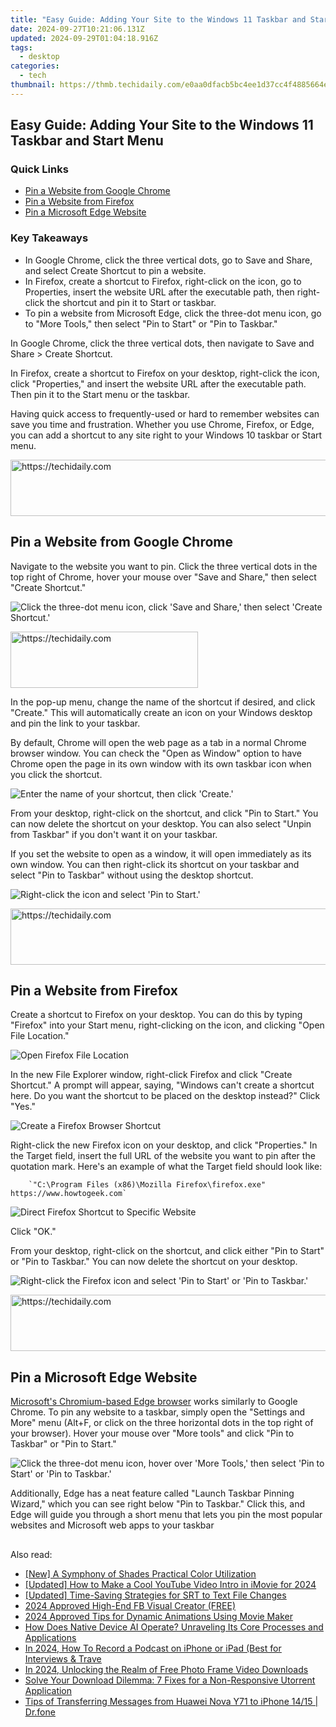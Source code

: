 ```yaml
---
title: "Easy Guide: Adding Your Site to the Windows 11 Taskbar and Start Menu"
date: 2024-09-27T10:21:06.131Z
updated: 2024-09-29T01:04:18.916Z
tags:
  - desktop
categories:
  - tech
thumbnail: https://thmb.techidaily.com/e0aa0dfacb5bc4ee1d37cc4f4885664e2981c05a1391ba4735db18406f91a7d1.jpg
---
```


## Easy Guide: Adding Your Site to the Windows 11 Taskbar and Start Menu

### Quick Links

* [Pin a Website from Google Chrome](https://win-answers.techidaily.com/overcoming-common-among-us-voice-call-problems-for-pc-users-a-step-by-step-guide/)
* [Pin a Website from Firefox](https://apple-account.techidaily.com/how-to-remove-the-two-factor-authentication-from-iphone-6s-by-drfone-ios/)
* [Pin a Microsoft Edge Website](https://facebook-video-files.techidaily.com/new-innovative-downloaders-unveiled-top-8-of-2023/)

### Key Takeaways

* In Google Chrome, click the three vertical dots, go to Save and Share, and select Create Shortcut to pin a website.
* In Firefox, create a shortcut to Firefox, right-click on the icon, go to Properties, insert the website URL after the executable path, then right-click the shortcut and pin it to Start or taskbar.
* To pin a website from Microsoft Edge, click the three-dot menu icon, go to "More Tools," then select "Pin to Start" or "Pin to Taskbar."

 In Google Chrome, click the three vertical dots, then navigate to Save and Share > Create Shortcut. 

 In Firefox, create a shortcut to Firefox on your desktop, right-click the icon, click "Properties," and insert the website URL after the executable path. Then pin it to the Start menu or the taskbar. 

 Having quick access to frequently-used or hard to remember websites can save you time and frustration. Whether you use Chrome, Firefox, or Edge, you can add a shortcut to any site right to your Windows 10 taskbar or Start menu.

<!-- affiliate ads begin -->
<a href="https://appsumo.8odi.net/c/5597632/2151869/7443" target="_top" id="2151869">
  <img src="//a.impactradius-go.com/display-ad/7443-2151869" border="0" alt="https://techidaily.com" width="728" height="90"/>
</a>
<img height="0" width="0" src="https://appsumo.8odi.net/i/5597632/2151869/7443" style="position:absolute;visibility:hidden;" border="0" />
<!-- affiliate ads end -->

##  Pin a Website from Google Chrome

 Navigate to the website you want to pin. Click the three vertical dots in the top right of Chrome, hover your mouse over "Save and Share," then select "Create Shortcut."

![Click the three-dot menu icon, click 'Save and Share,' then select 'Create Shortcut.'](https://static1.howtogeekimages.com/wordpress/wp-content/uploads/2024/01/1-three-dot-menu-click-save-and-share-click-create-shortcut.png) 

<!-- affiliate ads begin -->
<a href="https://aligracehair.sjv.io/c/5597632/1885943/19272" target="_top" id="1885943">
  <img src="//a.impactradius-go.com/display-ad/19272-1885943" border="0" alt="https://techidaily.com" width="300" height="90"/>
</a>
<img height="0" width="0" src="https://aligracehair.sjv.io/i/5597632/1885943/19272" style="position:absolute;visibility:hidden;" border="0" />
<!-- affiliate ads end -->

 In the pop-up menu, change the name of the shortcut if desired, and click "Create." This will automatically create an icon on your Windows desktop and pin the link to your taskbar. 

 By default, Chrome will open the web page as a tab in a normal Chrome browser window. You can check the "Open as Window" option to have Chrome open the page in its own window with its own taskbar icon when you click the shortcut.

![Enter the name of your shortcut, then click 'Create.'](https://static1.howtogeekimages.com/wordpress/wp-content/uploads/2024/01/2-click-create.png) 

 From your desktop, right-click on the shortcut, and click "Pin to Start." You can now delete the shortcut on your desktop. You can also select "Unpin from Taskbar" if you don't want it on your taskbar. 

 If you set the website to open as a window, it will open immediately as its own window. You can then right-click its shortcut on your taskbar and select "Pin to Taskbar" without using the desktop shortcut.

![Right-click the icon and select 'Pin to Start.'](https://static1.howtogeekimages.com/wordpress/wp-content/uploads/2024/01/3-pin-to-start.png) 

<!-- affiliate ads begin -->
<a href="https://appsumo.8odi.net/c/5597632/2130874/7443" target="_top" id="2130874">
  <img src="//a.impactradius-go.com/display-ad/7443-2130874" border="0" alt="https://techidaily.com" width="728" height="90"/>
</a>
<img height="0" width="0" src="https://appsumo.8odi.net/i/5597632/2130874/7443" style="position:absolute;visibility:hidden;" border="0" />
<!-- affiliate ads end -->

##  Pin a Website from Firefox

 Create a shortcut to Firefox on your desktop. You can do this by typing "Firefox" into your Start menu, right-clicking on the icon, and clicking "Open File Location."

![Open Firefox File Location](https://static1.howtogeekimages.com/wordpress/wp-content/uploads/2020/02/ff1.png) 

 In the new File Explorer window, right-click Firefox and click "Create Shortcut." A prompt will appear, saying, "Windows can't create a shortcut here. Do you want the shortcut to be placed on the desktop instead?" Click "Yes."

![Create a Firefox Browser Shortcut](https://static1.howtogeekimages.com/wordpress/wp-content/uploads/2020/02/ff2.png) 

 Right-click the new Firefox icon on your desktop, and click "Properties." In the Target field, insert the full URL of the website you want to pin after the quotation mark. Here's an example of what the Target field should look like:

        `"C:\Program Files (x86)\Mozilla Firefox\firefox.exe" https://www.howtogeek.com`
    
![Direct Firefox Shortcut to Specific Website](https://static1.howtogeekimages.com/wordpress/wp-content/uploads/2020/02/ff3.png) 

 Click "OK."

 From your desktop, right-click on the shortcut, and click either "Pin to Start" or "Pin to Taskbar." You can now delete the shortcut on your desktop.

![Right-click the Firefox icon and select 'Pin to Start' or 'Pin to Taskbar.'](https://static1.howtogeekimages.com/wordpress/wp-content/uploads/2024/01/3-pin-to-start-pin-to-taskbar.png) 

<!-- affiliate ads begin -->
<a href="https://imp.i357552.net/c/5597632/1030129/11832" target="_top" id="1030129">
  <img src="//a.impactradius-go.com/display-ad/11832-1030129" border="0" alt="https://techidaily.com" width="720" height="90"/>
</a>
<img height="0" width="0" src="https://imp.i357552.net/i/5597632/1030129/11832" style="position:absolute;visibility:hidden;" border="0" />
<!-- affiliate ads end -->

##  Pin a Microsoft Edge Website

[Microsoft's Chromium-based Edge browser](https://common-error.techidaily.com/how-to-restore-your-mouse-visibility-in-windows-11-expert-troubleshooting-guide/) works similarly to Google Chrome. To pin any website to a taskbar, simply open the "Settings and More" menu (Alt+F, or click on the three horizontal dots in the top right of your browser). Hover your mouse over "More tools" and click "Pin to Taskbar" or "Pin to Start." 

![Click the three-dot menu icon, hover over 'More Tools,' then select 'Pin to Start' or 'Pin to Taskbar.'](https://static1.howtogeekimages.com/wordpress/wp-content/uploads/2024/01/2-three-dot-mor-tools-pin-to-taskbar-pin-to-start.png) 

 Additionally, Edge has a neat feature called "Launch Taskbar Pinning Wizard," which you can see right below "Pin to Taskbar." Click this, and Edge will guide you through a short menu that lets you pin the most popular websites and Microsoft web apps to your taskbar

##

<ins class="adsbygoogle"
     style="display:block"
     data-ad-format="autorelaxed"
     data-ad-client="ca-pub-7571918770474297"
     data-ad-slot="1223367746"></ins>

<ins class="adsbygoogle"
     style="display:block"
     data-ad-client="ca-pub-7571918770474297"
     data-ad-slot="8358498916"
     data-ad-format="auto"
     data-full-width-responsive="true"></ins>

<span class="atpl-alsoreadstyle">Also read:</span>
<div><ul>
<li><a href="https://extra-lessons.techidaily.com/new-a-symphony-of-shades-practical-color-utilization/"><u>[New] A Symphony of Shades Practical Color Utilization</u></a></li>
<li><a href="https://youtube-data.techidaily.com/ed-how-to-make-a-cool-youtube-video-intro-in-imovie-for-2024/"><u>[Updated] How to Make a Cool YouTube Video Intro in iMovie for 2024</u></a></li>
<li><a href="https://some-skills.techidaily.com/updated-time-saving-strategies-for-srt-to-text-file-changes/"><u>[Updated] Time-Saving Strategies for SRT to Text File Changes</u></a></li>
<li><a href="https://facebook-video-recording.techidaily.com/2024-approved-high-end-fb-visual-creator-free/"><u>2024 Approved High-End FB Visual Creator (FREE)</u></a></li>
<li><a href="https://some-skills.techidaily.com/2024-approved-tips-for-dynamic-animations-using-movie-maker/"><u>2024 Approved Tips for Dynamic Animations Using Movie Maker</u></a></li>
<li><a href="https://tech-haven.techidaily.com/how-does-native-device-ai-operate-unraveling-its-core-processes-and-applications/"><u>How Does Native Device AI Operate? Unraveling Its Core Processes and Applications</u></a></li>
<li><a href="https://some-skills.techidaily.com/in-2024-how-to-record-a-podcast-on-iphone-or-ipad-best-for-interviews-and-trave/"><u>In 2024, How To Record a Podcast on iPhone or iPad (Best for Interviews & Trave</u></a></li>
<li><a href="https://some-skills.techidaily.com/in-2024-unlocking-the-realm-of-free-photo-frame-video-downloads/"><u>In 2024, Unlocking the Realm of Free Photo Frame Video Downloads</u></a></li>
<li><a href="https://win-answers.techidaily.com/solve-your-download-dilemma-7-fixes-for-a-non-responsive-utorrent-application/"><u>Solve Your Download Dilemma: 7 Fixes for a Non-Responsive Utorrent Application</u></a></li>
<li><a href="https://android-transfer.techidaily.com/tips-of-transferring-messages-from-huawei-nova-y71-to-iphone-1415-drfone-by-drfone-transfer-from-android-transfer-from-android/"><u>Tips of Transferring Messages from Huawei Nova Y71 to iPhone 14/15 | Dr.fone</u></a></li>
</ul></div>

